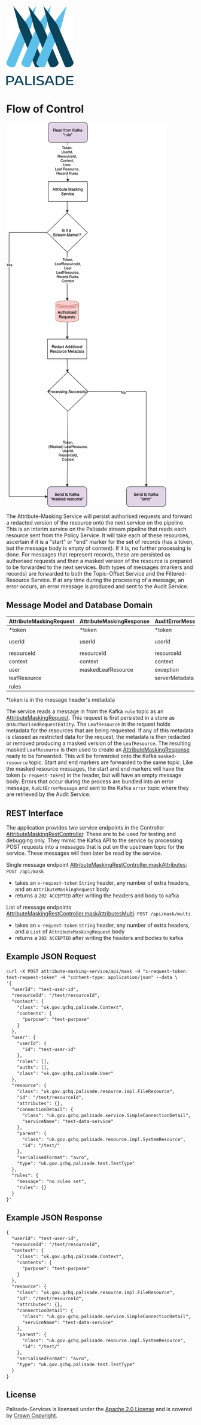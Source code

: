 <!---
Copyright 2018-2021 Crown Copyright

Licensed under the Apache License, Version 2.0 (the "License");
you may not use this file except in compliance with the License.
You may obtain a copy of the License at

  http://www.apache.org/licenses/LICENSE-2.0

Unless required by applicable law or agreed to in writing, software
distributed under the License is distributed on an "AS IS" BASIS,
WITHOUT WARRANTIES OR CONDITIONS OF ANY KIND, either express or implied.
See the License for the specific language governing permissions and
limitations under the License.
--->

# <img src="../logos/logo.svg" width="180">

# Flow of Control

![Attribute-Masking Service Diagram](doc/attribute-masking-service.png)

The Attribute-Masking Service will persist authorised requests and forward a redacted version of the resource onto the next service on the pipeline.
This is an interim service on the Palisade stream pipeline that reads each resource sent from the Policy Service.
It will take each of these resources, ascertain if it is a "start" or "end" marker for the set of records (has a token, but the message body is empty of content).
If it is, no further processing is done.
For messages that represent records, these are persisted as authorised requests and then a masked version of the resource is prepared to be forwarded to the next services.
Both types of messages (markers and records) are forwarded to both the Topic-Offset Service and the Filtered-Resource Service.
If at any time during the processing of a message, an error occurs, an error message is produced and sent to the Audit Service.

## Message Model and Database Domain

| AttributeMaskingRequest | AttributeMaskingResponse | AuditErrorMessage | AuthorisedRequestEntity
|:------------------------|:-------------------------|:------------------|:-----------------------
| *token                  | *token                   | *token            | token
| userId                  | userId                   | userId            | uniqueId (token-leafResource.id)
| resourceId              | resourceId               | resourceId        | ---
| context                 | context                  | context           | context
| user                    | maskedLeafResource       | exception         | user
| leafResource            |                          | serverMetadata    | leafResource
| rules                   |                          |                   | rules

*token is in the message header's metadata

The service reads a message in from the Kafka `rule` topic as an [AttributeMaskingRequest](src/main/java/uk/gov/gchq/palisade/service/attributemask/model/AttributeMaskingRequest.java).
This request is first persisted in a store as an`AuthorisedRequestEntity`.
The `LeafResource` in the request holds metadata for the resources that are being requested.
If any of this metadata is classed as restricted data for the request, the metadata is then redacted or removed producing a masked version of the `LeafResource`.
The resulting masked `LeafResource` is then used to create an [AttributeMaskingResponse](src/main/java/uk/gov/gchq/palisade/service/attributemask/model/AuditableAttributeMaskingResponse.java) ready to be forwarded.
This will be forwarded onto the Kafka `masked-resource` topic.
Start and end markers are forwarded to the same topic.
Like the masked resource messages, the start and end markers will have the token (`x-request-token`) in the header, but will have an empty message body.
Errors that occur during the process are bundled into an error message, `AuditErrorMessage` and sent to the Kafka `error` topic where they are retrieved by the Audit Service.

## REST Interface

The application provides two service endpoints in the Controller [AttributeMaskingRestController](src/main/java/uk/gov/gchq/palisade/service/attributemask/web/AttributeMaskingRestController.java).
These are to be used for testing and debugging only.
They mimic the Kafka API to the service by processing POST requests into a messages that is put on the upstream topic for the service.
These messages will then later be read by the service.

Single message endpoint [AttributeMaskingRestController.maskAttributes](src/main/java/uk/gov/gchq/palisade/service/attributemask/web/AttributeMaskingRestController.java):
`POST /api/mask`
  - takes an `x-request-token` `String` header, any number of extra headers, and an `AttributeMaskingRequest` body
  - returns a `202 ACCEPTED` after writing the headers and body to kafka

List of message endpoints [AttributeMaskingRestController.maskAttributesMulti](src/main/java/uk/gov/gchq/palisade/service/attributemask/web/AttributeMaskingRestController.java):
`POST /api/mask/multi`
  - takes an `x-request-token` `String` header, any number of extra headers, and a `List` of `AttributeMaskingRequest` body
  - returns a `202 ACCEPTED` after writing the headers and bodies to kafka

## Example JSON Request
```
curl -X POST attribute-masking-service/api/mask -H "x-request-token: test-request-token" -H "content-type: application/json" --data \
'{
  "userId": "test-user-id",
  "resourceId": "/test/resourceId",
  "context": {
    "class": "uk.gov.gchq.palisade.Context",
    "contents": {
      "purpose": "test-purpose"
    }
  },
  "user": {
    "userId": {
      "id": "test-user-id"
    },
    "roles": [],
    "auths": [],
    "class": "uk.gov.gchq.palisade.User"
  },
  "resource": {
    "class": "uk.gov.gchq.palisade.resource.impl.FileResource",
    "id": "/test/resourceId",
    "attributes": {},
    "connectionDetail": {
      "class": "uk.gov.gchq.palisade.service.SimpleConnectionDetail",
      "serviceName": "test-data-service"
    },
    "parent": {
      "class": "uk.gov.gchq.palisade.resource.impl.SystemResource",
      "id": "/test/"
    },
    "serialisedFormat": "avro",
    "type": "uk.gov.gchq.palisade.test.TestType"
  },
  "rules": {
    "message": "no rules set",
    "rules": {}
  }
}'
```
## Example JSON Response
```
{
  "userId": "test-user-id",
  "resourceId": "/test/resourceId",
  "context": {
    "class": "uk.gov.gchq.palisade.Context",
    "contents": {
      "purpose": "test-purpose"
    }
  },
  "resource": {
    "class": "uk.gov.gchq.palisade.resource.impl.FileResource",
    "id": "/test/resourceId",
    "attributes": {},
    "connectionDetail": {
      "class": "uk.gov.gchq.palisade.service.SimpleConnectionDetail",
      "serviceName": "test-data-service"
    },
    "parent": {
      "class": "uk.gov.gchq.palisade.resource.impl.SystemResource",
      "id": "/test/"
    },
    "serialisedFormat": "avro",
    "type": "uk.gov.gchq.palisade.test.TestType"
  }
}
```
## License
Palisade-Services is licensed under the [Apache 2.0 License](https://www.apache.org/licenses/LICENSE-2.0) and is covered by [Crown Copyright](https://www.nationalarchives.gov.uk/information-management/re-using-public-sector-information/copyright-and-re-use/crown-copyright/).
